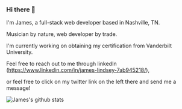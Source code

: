 ### Hi there 👋

I'm James, a full-stack web developer based in Nashville, TN. 

Musician by nature, web developer by trade.

I'm currently working on obtaining my certification from Vanderbilt University.

Feel free to reach out to me through linkedIn (https://www.linkedin.com/in/james-lindsey-7ab945218/),

or feel free to click on my twitter link on the left there and send me a message!

![James's github stats](https://github-readme-stats.vercel.app/api?username=james182-dang)

<!--
**james182-dang/james182-dang** is a ✨ _special_ ✨ repository because its `README.md` (this file) appears on your GitHub profile.

Here are some ideas to get you started:

- 🔭 I’m currently working on ...
- 🌱 I’m currently learning ...
- 👯 I’m looking to collaborate on ...
- 🤔 I’m looking for help with ...
- 💬 Ask me about ...
- 📫 How to reach me: ...
- 😄 Pronouns: ...
- ⚡ Fun fact: ...
-->
